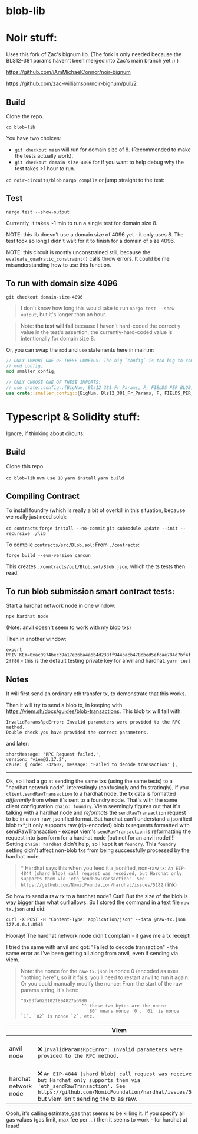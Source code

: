 # blob-lib

# Noir stuff:

Uses this fork of Zac's bignum lib. (The fork is only needed because the BLS12-381 params haven't been merged into Zac's main branch yet :) )

https://github.com/iAmMichaelConnor/noir-bignum

https://github.com/zac-williamson/noir-bignum/pull/2

## Build

Clone the repo.

`cd blob-lib`

You have two choices:

- `git checkout main` will run for domain size of 8. (Recommended to make the tests actually work).
- `git checkout domain-size-4096` for if you want to help debug why the test takes >1 hour to run.

`cd noir-circuits/blob`
`nargo compile` or jump straight to the test:

## Test

`nargo test --show-output`

Currently, it takes ~1 min to run a single test for domain size 8.

NOTE: this lib doesn't use a domain size of 4096 yet - it only uses 8. The test took so long I didn't wait for it to finish for a domain of size 4096.

NOTE: this circuit is mostly unconstrained still, because the `evaluate_quadratic_constraint()` calls throw errors. It could be me misunderstanding how to use this function.

## To run with domain size 4096

`git checkout domain-size-4096`

> I don't know how long this would take to run `nargo test --show-output`, but it's longer than an hour.

> Note: **the test will fail** because I haven't hard-coded the correct y value in the test's assertion; the currently-hard-coded value is intentionally for domain size 8.

Or, you can swap the `mod` and `use` statements here in main.nr:

```rust
// ONLY IMPORT ONE OF THESE CONFIGS! The big `config` is too big to compile yet (I waited an hour and gave up).
// mod config;
mod smaller_config;

// ONLY CHOOSE ONE OF THESE IMPORTS:
// use crate::config::{BigNum, Bls12_381_Fr_Params, F, FIELDS_PER_BLOB, LOG_FIELDS_PER_BLOB, D, D_INV, ROOTS};
use crate::smaller_config::{BigNum, Bls12_381_Fr_Params, F, FIELDS_PER_BLOB, LOG_FIELDS_PER_BLOB, D, D_INV, ROOTS};
```

# Typescript & Solidity stuff:

Ignore, if thinking about circuits:

## Build

Clone this repo.

`cd blob-lib`
`nvm use 18`
`yarn install`
`yarn build`

## Compiling Contract

To install foundry (which is really a bit of overkill in this situation, because we really just need solc):

`cd contracts`
`forge install --no-commit`
`git submodule update --init --recursive ./lib`

To compile `contracts/src/Blob.sol`:
From `./contracts`:

`forge build --evm-version cancun`

This creates `./contracts/out/Blob.sol/Blob.json`, which the ts tests then read.

## To run blob submission smart contract tests:

Start a hardhat network node in one window:

`npx hardhat node`

(Note: anvil doesn't seem to work with my blob txs)

Then in another window:

`export PRIV_KEY=0xac0974bec39a17e36ba4a6b4d238ff944bacb478cbed5efcae784d7bf4f2ff80` - this is the default testing private key for anvil and hardhat.
`yarn test`

## Notes

It will first send an ordinary eth transfer tx, to demonstrate that this works.

Then it will try to send a blob tx, in keeping with https://viem.sh/docs/guides/blob-transactions. This blob tx will fail with:

```
InvalidParamsRpcError: Invalid parameters were provided to the RPC method.
Double check you have provided the correct parameters.
```

and later:

```
shortMessage: 'RPC Request failed.',
version: 'viem@2.17.2',
cause: { code: -32602, message: 'Failed to decode transaction' },
```

---

Ok, so I had a go at sending the same txs (using the same tests) to a "hardhat network node".
Interestingly (confusingly and frustratingly), if you `client.sendRawTransaction` to a hardhat node, the tx data is formatted _differently_ from when it's sent to a foundry node. That's with the same client configuration `chain: foundry`. Viem seemingly figures out that it's talking with a hardhat node and _reformats_ the `sendRawTransaction` request to be in a non-raw, jsonified format. But hardhat can't understand a jsonified blob tx\*; it only supports raw (rlp-encoded) blob tx requests formatted with sendRawTransaction - except viem's `sendRawTransaction` is reformatting the request into json form for a hardhat node (but not for an anvil node)!!! Setting `chain: hardhat` didn't help, so I kept it at `foundry`. This `foundry` setting didn't affect non-blob txs from being successfully processed by the hardhat node.

> \* Hardhat says this when you feed it a jsonified, non-raw tx:
> `An EIP-4844 (shard blob) call request was received, but Hardhat only supports them via 'eth_sendRawTransaction'. See https://github.com/NomicFoundation/hardhat/issues/5182` ([link](https://github.com/NomicFoundation/hardhat/issues/5182))

So how to send a raw tx to a hardhat node? Curl! But the size of the blob is way bigger than what curl allows. So I stored the command in a text file `raw-tx.json` and did:

`curl -X POST -H "Content-Type: application/json" --data @raw-tx.json 127.0.0.1:8545`

Hooray! The hardhat network node didn't complain - it gave me a tx receipt!

I tried the same with anvil and got: "Failed to decode transaction" - the same error as I've been getting all along from anvil, even if sending via viem.

> Note: the nonce for the `raw-tx.json` is nonce 0 (encoded as `0x80` "nothing here"), so if it fails, you'll need to restart anvil to run it again. Or you could manually modify the nonce:
> From the start of the raw params string, it's here:
>
> ```
> "0x03fa020102f894827a6980...
>                        ^^ these two bytes are the nonce
>                          `80` means nonce `0`, `01` is nonce `1`. `02` is nonce `2`, etc.
> ```

<!-- prettier-ignore -->
|   | Viem | Curl |
|---|---|---|
| anvil node  | ❌ `InvalidParamsRpcError: Invalid parameters were provided to the RPC method.`  | ❌ `InvalidParamsRpcError: Invalid parameters were provided to the RPC method.`  |
| hardhat network node | ❌ `An EIP-4844 (shard blob) call request was received, but Hardhat only supports them via 'eth_sendRawTransaction'. See https://github.com/NomicFoundation/hardhat/issues/5182` but viem isn't sending the tx as raw. | ✅ |

Oooh, it's calling estimate_gas that seems to be killing it. If you specify all gas values (gas limit, max fee per ...) then it seems to work - for hardhat at least!
